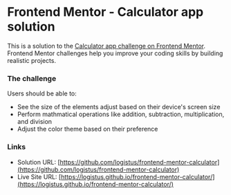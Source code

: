 # Frontend Mentor - Calculator app solution

This is a solution to the [Calculator app challenge on Frontend Mentor](https://www.frontendmentor.io/challenges/calculator-app-9lteq5N29). Frontend Mentor challenges help you improve your coding skills by building realistic projects. 

### The challenge

Users should be able to:

- See the size of the elements adjust based on their device's screen size
- Perform mathmatical operations like addition, subtraction, multiplication, and division
- Adjust the color theme based on their preference

### Links

- Solution URL: [https://github.com/logistus/frontend-mentor-calculator](https://github.com/logistus/frontend-mentor-calculator)
- Live Site URL: [https://logistus.github.io/frontend-mentor-calculator/](https://logistus.github.io/frontend-mentor-calculator/)
